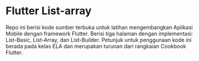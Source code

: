 # Flutter List-array

Repo ini berisi kode sumber terbuka untuk latihan mengembangkan Aplikasi Mobile dengan framework Flutter.
Berisi tiga halaman dengan implementasi: List-Basic, List-Array, dan List-Builder.
Petunjuk untuk penggunaan kode ini berada pada kelas ELA dan merupakan turunan dari rangkaian Cookbook Flutter.
